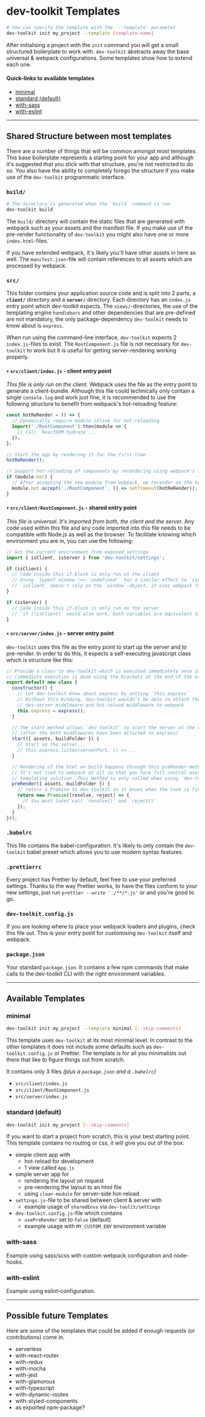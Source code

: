 # dev-toolkit Templates
```bash
# You can specify the template with the `--template` parameter
dev-toolkit init my_project --template [template-name]
```
After initialising a project with the `init` command you will get a small structured boilerplate to work with. `dev-toolkit` abstracts away the base universal & webpack configurations. Some templates show how to extend each one.

#### Quick-links to available templates
- [minimal](#minimal)
- [standard (default)](#standard-default)
- [with-sass](#with-sass)
- [with-eslint](#with-eslint)

---

## Shared Structure between most templates
There are a number of things that will be common amongst most templates. This base boilerplate represents a starting point for your app and although it's suggested that you stick with that structure, you're not restricted to do so. You also have the ability to completely forego the structure if you make use of the `dev-toolkit` programmatic interface.

### `build/`
```bash
# The directory is generated when the `build` command is run
dev-toolkit build
```
The `build/` directory will contain the static files that are generated with webpack such as your assets and the manifest file. If you make use of the pre-render functionality of `dev-toolkit` you might also have one or more `index.html`-files.

If you have extended webpack, it's likely you'll have other assets in here as well. The `manifest.json`-file will contain references to all assets which are processed by webpack.

### `src/`
This folder contains your application source code and is split into 2 parts, a **`client/`** directory and a **`server/`** directory. Each directory has an `index.js` entry point which dev-toolkit expects. The `views/`-directories, the use of the templating engine `handlebars` and other dependencies that are pre-defined are not mandatory, the only package-dependency `dev-toolkit` needs to know about is `express`.

When run using the command-line interface, `dev-toolkit` expects 2 `index.js`-files to exist. The `RootComponent.js` file is not necessary for `dev-toolkit` to work but it is useful for getting server-rendering working properly.

#### • `src/client/index.js` - client entry point
*This file is only run on the client.* Webpack uses the file as the entry point to generate a client-bundle. Although this file could technically only contain a single `console.log` and work just fine, it is recommended to use the following structure to benefit from webpack's hot-reloading feature:

```js
const hotReRender = () => {
  // Dynamically require module inline for hot-reloading
  import('./RootComponent').then(module => {
    // Call `ReactDOM.hydrate`...
  });
};

// Start the app by rendering it for the first time
hotReRender();

// Support hot-reloading of components by rerendering using webpack's included HMR (Hot-Module-Replacement)
if (module.hot) {
  // After accepting the new module from webpack, we rerender on the next tick
  module.hot.accept('./RootComponent', () => setTimeout(hotReRender));
}
```

#### • `src/client/RootComponent.js` - shared entry point
*This file is universal. It's imported from both, the client and the server.* Any code used within this file and any code imported into this file needs to be compatible with Node.js as well as the browser. To facilitate knowing which environment you are in, you can use the following:

```js
// Get the current environment from exposed settings
import { isClient, isServer } from 'dev-toolkit/settings';

if (isClient) {
  // Code inside this if-block is only run on the client
  // Using `typeof window !== 'undefined'` has a similar effect to `isClient` but
  // `isClient` doesn't rely on the `window`-object, it uses webpack for this check
}

if (isServer) {
  // Code inside this if-block is only run on the server
  // `if (!isClient)` would also work, both variables are equivalent to each other
}
```

#### • `src/server/index.js` - server entry point
`dev-toolkit` uses this file as the entry point to start up the server and to pre-render. In order to do this, it expects a self-executing javascript class which is structure like this:

```js
// Provide a class to dev-toolkit which is executed immediately once imported
// (immediate execution is done using the brackets at the end of the export)
export default new class {
  constructor() {
    // Let dev-toolkit know about express by setting `this.express`
    // Without this binding, dev-toolkit wouldn't be able to attach the
    // dev-server middleware and hot-reload middleware to webpack
    this.express = express();
  }

  // The start method allows `dev-toolkit` to start the server at the right time
  // (after the both middlewares have been attached to express)
  start({ assets, buildFolder }) {
    // Start up the server...
    // this.express.listen(serverPort, () => ...
  }

  // Rendering of the html on build happens through this preRender-method.
  // It's not tied to webpack at all so that you have full control over your
  // templating solution. This method is only called when using `dev-toolkit build`
  preRender({ assets, buildFolder }) {
    // return a Promise to dev-toolkit so it knows when the task is finished
    return new Promise((resolve, reject) => {
      // You must later call `resolve()` and `reject()`
    });
  }
}();
```

### `.babelrc`
This file contains the babel-configuration. It's likely to only contain the `dev-toolkit` babel preset which allows you to use modern syntax features.

### `.prettierrc`
Every project has Prettier by default, feel free to use your preferred settings. Thanks to the way Prettier works, to have the files conform to your new settings, just run `prettier --write './**/*.js'` or  and you're good to go.

### `dev-toolkit.config.js`
If you are looking where to place your webpack loaders and plugins, check this file out. This is your entry point for customising `dev-toolkit` itself and webpack.

### `package.json`
Your standard `package.json`. It contains a few npm commands that make calls to the dev-toolkit CLI with the right environment variables.

---

## Available Templates

### minimal
```bash
dev-toolkit init my_project --template minimal [--skip-comments]
```
This template uses `dev-toolkit` at its most minimal level. In contrast to the other templates it does not include some defaults such as `dev-toolkit.config.js` or Prettier. The template is for all you minimalists out there that like to figure things out from scratch.

It contains only 3 files *(plus a `package.json` and a `.babelrc`)*
- `src/client/index.js`
- `src/client/RootComponent.js`
- `src/server/index.js`

### standard (default)
```bash
dev-toolkit init my_project [--skip-comments]
```
If you want to start a project from scratch, this is your best starting point.
This template contains no routing or css, it will give you out of the box:
- simple client app with
  - hot-reload for development
  - 1 view called `App.js`
- simple server app for
  - rendering the layout on request
  - pre-rendering the layout to an html file
  - using `clear-module` for server-side hot-reload
- `settings.js`-file to be shared between client & server with
  - example usage of `sharedEnvs` via `dev-toolit/settings`
- `dev-toolkit.config.js`-file which contains
  - `usePreRender` set to `false` (default)
  - example usage with `MY_CUSTOM_ENV` environment variable

### with-sass
Example using sass/scss with custom webpack configuration and node-hooks.

### with-eslint
Example using eslint-configuration.

---

## Possible future Templates

Here are some of the templates that could be added if enough requests (or contributions) come in.

- serverless
- with-react-router
- with-redux
- with-mocha
- with-jest
- with-glamorous
- with-typescript
- with-dynamic-routes
- with-styled-components
- as exported npm-package?
